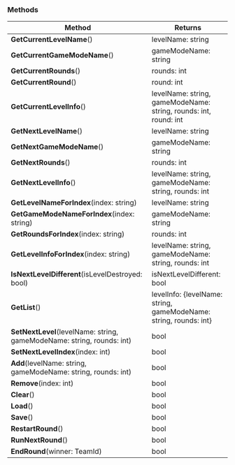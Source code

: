 ### Methods

| Method | Returns |
| ------ | ------- |
| **GetCurrentLevelName**() | levelName: string |
| **GetCurrentGameModeName**() | gameModeName: string |
| **GetCurrentRounds**() | rounds: int |
| **GetCurrentRound**() | round: int |
| **GetCurrentLevelInfo**() | levelName: string, gameModeName: string, rounds: int, round: int |
| **GetNextLevelName**() | levelName: string |
| **GetNextGameModeName**() | gameModeName: string |
| **GetNextRounds**() | rounds: int |
| **GetNextLevelInfo**() | levelName: string, gameModeName: string, rounds: int |
| **GetLevelNameForIndex**(index: string) | levelName: string |
| **GetGameModeNameForIndex**(index: string) | gameModeName: string |
| **GetRoundsForIndex**(index: string) | rounds: int |
| **GetLevelInfoForIndex**(index: string) | levelName: string, gameModeName: string, rounds: int |
| **IsNextLevelDifferent**(isLevelDestroyed: bool) | isNextLevelDifferent: bool |
| **GetList**() | levelInfo: {levelName: string, gameModeName: string, rounds: int} |
| **SetNextLevel**(levelName: string, gameModeName: string, rounds: int) | bool |
| **SetNextLevelIndex**(index: int) | bool |
| **Add**(levelName: string, gameModeName: string, rounds: int) | bool |
| **Remove**(index: int) | bool |
| **Clear**() | bool |
| **Load**() | bool |
| **Save**() | bool |
| **RestartRound**() | bool |
| **RunNextRound**() | bool |
| **EndRound**(winner: TeamId) | bool |
